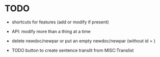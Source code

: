 # TODO

* shortcuts for features (add or modify if present)
* API: modify more than a thing at a time

* delete newdoc/newpar or put an empty newdoc/newpar (without id = )
* TODO button to create sentence translit from MISC:Translist




